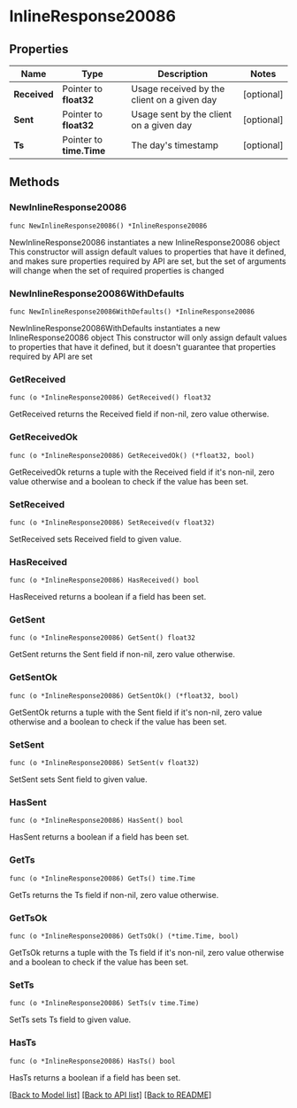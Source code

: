 # InlineResponse20086

## Properties

Name | Type | Description | Notes
------------ | ------------- | ------------- | -------------
**Received** | Pointer to **float32** | Usage received by the client on a given day | [optional] 
**Sent** | Pointer to **float32** | Usage sent by the client on a given day | [optional] 
**Ts** | Pointer to **time.Time** | The day&#39;s timestamp | [optional] 

## Methods

### NewInlineResponse20086

`func NewInlineResponse20086() *InlineResponse20086`

NewInlineResponse20086 instantiates a new InlineResponse20086 object
This constructor will assign default values to properties that have it defined,
and makes sure properties required by API are set, but the set of arguments
will change when the set of required properties is changed

### NewInlineResponse20086WithDefaults

`func NewInlineResponse20086WithDefaults() *InlineResponse20086`

NewInlineResponse20086WithDefaults instantiates a new InlineResponse20086 object
This constructor will only assign default values to properties that have it defined,
but it doesn't guarantee that properties required by API are set

### GetReceived

`func (o *InlineResponse20086) GetReceived() float32`

GetReceived returns the Received field if non-nil, zero value otherwise.

### GetReceivedOk

`func (o *InlineResponse20086) GetReceivedOk() (*float32, bool)`

GetReceivedOk returns a tuple with the Received field if it's non-nil, zero value otherwise
and a boolean to check if the value has been set.

### SetReceived

`func (o *InlineResponse20086) SetReceived(v float32)`

SetReceived sets Received field to given value.

### HasReceived

`func (o *InlineResponse20086) HasReceived() bool`

HasReceived returns a boolean if a field has been set.

### GetSent

`func (o *InlineResponse20086) GetSent() float32`

GetSent returns the Sent field if non-nil, zero value otherwise.

### GetSentOk

`func (o *InlineResponse20086) GetSentOk() (*float32, bool)`

GetSentOk returns a tuple with the Sent field if it's non-nil, zero value otherwise
and a boolean to check if the value has been set.

### SetSent

`func (o *InlineResponse20086) SetSent(v float32)`

SetSent sets Sent field to given value.

### HasSent

`func (o *InlineResponse20086) HasSent() bool`

HasSent returns a boolean if a field has been set.

### GetTs

`func (o *InlineResponse20086) GetTs() time.Time`

GetTs returns the Ts field if non-nil, zero value otherwise.

### GetTsOk

`func (o *InlineResponse20086) GetTsOk() (*time.Time, bool)`

GetTsOk returns a tuple with the Ts field if it's non-nil, zero value otherwise
and a boolean to check if the value has been set.

### SetTs

`func (o *InlineResponse20086) SetTs(v time.Time)`

SetTs sets Ts field to given value.

### HasTs

`func (o *InlineResponse20086) HasTs() bool`

HasTs returns a boolean if a field has been set.


[[Back to Model list]](../README.md#documentation-for-models) [[Back to API list]](../README.md#documentation-for-api-endpoints) [[Back to README]](../README.md)


